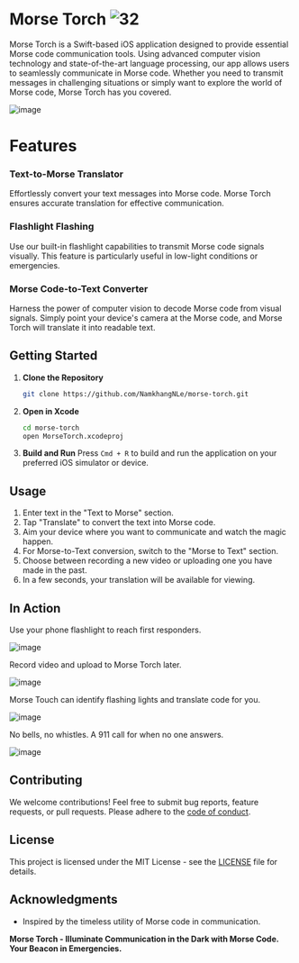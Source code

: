 # Morse Torch ![32](https://github.com/NamkhangNLe/MorseCode/assets/76028202/ae1dc7fb-5945-444b-88d4-d3f342049357)
Morse Torch is a Swift-based iOS application designed to provide essential Morse code communication tools. Using advanced computer vision technology and state-of-the-art language processing, our app allows users to seamlessly communicate in Morse code. Whether you need to transmit messages in challenging situations or simply want to explore the world of Morse code, Morse Torch has you covered.

![image](https://github.com/NamkhangNLe/MorseCode/assets/76028202/76573c93-2574-4b3e-960c-4e9770a2dcc1)

# Features

### Text-to-Morse Translator
Effortlessly convert your text messages into Morse code. Morse Torch ensures accurate translation for effective communication.

### Flashlight Flashing
Use our built-in flashlight capabilities to transmit Morse code signals visually. This feature is particularly useful in low-light conditions or emergencies.

### Morse Code-to-Text Converter
Harness the power of computer vision to decode Morse code from visual signals. Simply point your device's camera at the Morse code, and Morse Torch will translate it into readable text.

## Getting Started

1. **Clone the Repository**
    ```bash
    git clone https://github.com/NamkhangNLe/morse-torch.git
    ```

2. **Open in Xcode**
    ```bash
    cd morse-torch
    open MorseTorch.xcodeproj
    ```

3. **Build and Run**
    Press `Cmd + R` to build and run the application on your preferred iOS simulator or device.

## Usage

1. Enter text in the "Text to Morse" section.
2. Tap "Translate" to convert the text into Morse code.
3. Aim your device where you want to communicate and watch the magic happen.
5. For Morse-to-Text conversion, switch to the "Morse to Text" section.
6. Choose between recording a new video or uploading one you have made in the past.
7. In a few seconds, your translation will be available for viewing.

## In Action
Use your phone flashlight to reach first responders.

![image](https://github.com/NamkhangNLe/MorseCode/assets/76028202/64cc3a40-aa02-4bf5-9991-801cd3be96bf)

Record video and upload to Morse Torch later.

![image](https://github.com/NamkhangNLe/MorseCode/assets/76028202/cbf485b2-8dcb-452a-af8a-77c748e3e94e)

Morse Touch can identify flashing lights and translate code for you.

![image](https://github.com/NamkhangNLe/MorseCode/assets/76028202/769f9d41-ab7c-498a-b971-71dbf0fe1325)

No bells, no whistles. A 911 call for when no one answers.

![image](https://github.com/NamkhangNLe/MorseCode/assets/76028202/d3fc0ee2-f538-4005-b99c-34a06ac9ca5c)

## Contributing

We welcome contributions! Feel free to submit bug reports, feature requests, or pull requests. Please adhere to the [code of conduct](CODE_OF_CONDUCT.md).

## License

This project is licensed under the MIT License - see the [LICENSE](LICENSE) file for details.

## Acknowledgments

- Inspired by the timeless utility of Morse code in communication.

**Morse Torch - Illuminate Communication in the Dark with Morse Code. Your Beacon in Emergencies.**
